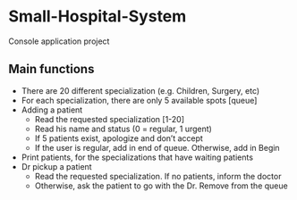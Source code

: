# Small-Hospital-System
Console application project 

## Main functions
- There are 20 different specialization (e.g. Children, Surgery, etc)
- For each specialization, there are only 5 available spots [queue]
- Adding a patient
  * Read the requested specialization [1-20]
  * Read his name and status (0 = regular, 1 urgent)
  * If 5 patients exist, apologize and don’t accept
  * If the user is regular, add in end of queue. Otherwise, add in Begin
- Print patients, for the specializations that have waiting patients
- Dr pickup a patient
  * Read the requested specialization. If no patients, inform the doctor
  * Otherwise, ask the patient to go with the Dr. Remove from the queue

